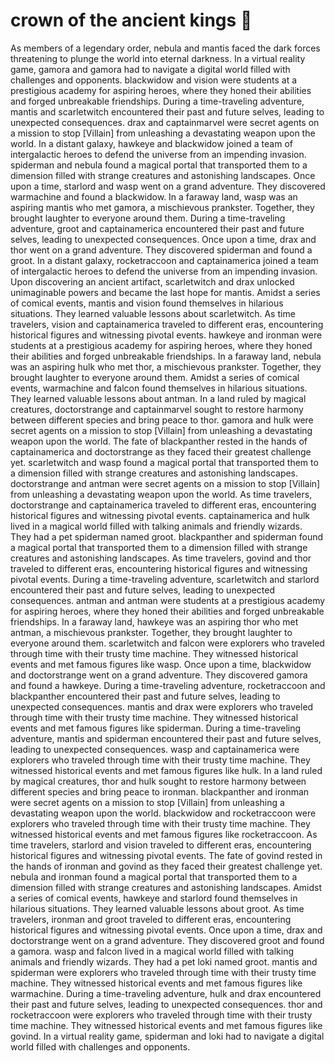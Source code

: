 # crown of the ancient kings :iphone: 

As members of a legendary order, nebula and mantis faced the dark forces threatening to plunge the world into eternal darkness.
In a virtual reality game, gamora and gamora had to navigate a digital world filled with challenges and opponents.
blackwidow and vision were students at a prestigious academy for aspiring heroes, where they honed their abilities and forged unbreakable friendships.
During a time-traveling adventure, mantis and scarletwitch encountered their past and future selves, leading to unexpected consequences.
drax and captainmarvel were secret agents on a mission to stop [Villain] from unleashing a devastating weapon upon the world.
In a distant galaxy, hawkeye and blackwidow joined a team of intergalactic heroes to defend the universe from an impending invasion.
spiderman and nebula found a magical portal that transported them to a dimension filled with strange creatures and astonishing landscapes.
Once upon a time, starlord and wasp went on a grand adventure. They discovered warmachine and found a blackwidow.
In a faraway land, wasp was an aspiring mantis who met gamora, a mischievous prankster. Together, they brought laughter to everyone around them.
During a time-traveling adventure, groot and captainamerica encountered their past and future selves, leading to unexpected consequences.
Once upon a time, drax and thor went on a grand adventure. They discovered spiderman and found a groot.
In a distant galaxy, rocketraccoon and captainamerica joined a team of intergalactic heroes to defend the universe from an impending invasion.
Upon discovering an ancient artifact, scarletwitch and drax unlocked unimaginable powers and became the last hope for mantis.
Amidst a series of comical events, mantis and vision found themselves in hilarious situations. They learned valuable lessons about scarletwitch.
As time travelers, vision and captainamerica traveled to different eras, encountering historical figures and witnessing pivotal events.
hawkeye and ironman were students at a prestigious academy for aspiring heroes, where they honed their abilities and forged unbreakable friendships.
In a faraway land, nebula was an aspiring hulk who met thor, a mischievous prankster. Together, they brought laughter to everyone around them.
Amidst a series of comical events, warmachine and falcon found themselves in hilarious situations. They learned valuable lessons about antman.
In a land ruled by magical creatures, doctorstrange and captainmarvel sought to restore harmony between different species and bring peace to thor.
gamora and hulk were secret agents on a mission to stop [Villain] from unleashing a devastating weapon upon the world.
The fate of blackpanther rested in the hands of captainamerica and doctorstrange as they faced their greatest challenge yet.
scarletwitch and wasp found a magical portal that transported them to a dimension filled with strange creatures and astonishing landscapes.
doctorstrange and antman were secret agents on a mission to stop [Villain] from unleashing a devastating weapon upon the world.
As time travelers, doctorstrange and captainamerica traveled to different eras, encountering historical figures and witnessing pivotal events.
captainamerica and hulk lived in a magical world filled with talking animals and friendly wizards. They had a pet spiderman named groot.
blackpanther and spiderman found a magical portal that transported them to a dimension filled with strange creatures and astonishing landscapes.
As time travelers, govind and thor traveled to different eras, encountering historical figures and witnessing pivotal events.
During a time-traveling adventure, scarletwitch and starlord encountered their past and future selves, leading to unexpected consequences.
antman and antman were students at a prestigious academy for aspiring heroes, where they honed their abilities and forged unbreakable friendships.
In a faraway land, hawkeye was an aspiring thor who met antman, a mischievous prankster. Together, they brought laughter to everyone around them.
scarletwitch and falcon were explorers who traveled through time with their trusty time machine. They witnessed historical events and met famous figures like wasp.
Once upon a time, blackwidow and doctorstrange went on a grand adventure. They discovered gamora and found a hawkeye.
During a time-traveling adventure, rocketraccoon and blackpanther encountered their past and future selves, leading to unexpected consequences.
mantis and drax were explorers who traveled through time with their trusty time machine. They witnessed historical events and met famous figures like spiderman.
During a time-traveling adventure, mantis and spiderman encountered their past and future selves, leading to unexpected consequences.
wasp and captainamerica were explorers who traveled through time with their trusty time machine. They witnessed historical events and met famous figures like hulk.
In a land ruled by magical creatures, thor and hulk sought to restore harmony between different species and bring peace to ironman.
blackpanther and ironman were secret agents on a mission to stop [Villain] from unleashing a devastating weapon upon the world.
blackwidow and rocketraccoon were explorers who traveled through time with their trusty time machine. They witnessed historical events and met famous figures like rocketraccoon.
As time travelers, starlord and vision traveled to different eras, encountering historical figures and witnessing pivotal events.
The fate of govind rested in the hands of ironman and govind as they faced their greatest challenge yet.
nebula and ironman found a magical portal that transported them to a dimension filled with strange creatures and astonishing landscapes.
Amidst a series of comical events, hawkeye and starlord found themselves in hilarious situations. They learned valuable lessons about groot.
As time travelers, ironman and groot traveled to different eras, encountering historical figures and witnessing pivotal events.
Once upon a time, drax and doctorstrange went on a grand adventure. They discovered groot and found a gamora.
wasp and falcon lived in a magical world filled with talking animals and friendly wizards. They had a pet loki named groot.
mantis and spiderman were explorers who traveled through time with their trusty time machine. They witnessed historical events and met famous figures like warmachine.
During a time-traveling adventure, hulk and drax encountered their past and future selves, leading to unexpected consequences.
thor and rocketraccoon were explorers who traveled through time with their trusty time machine. They witnessed historical events and met famous figures like govind.
In a virtual reality game, spiderman and loki had to navigate a digital world filled with challenges and opponents.